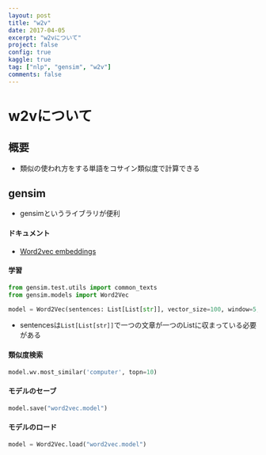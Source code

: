```yaml
---
layout: post
title: "w2v"
date: 2017-04-05
excerpt: "w2vについて"
project: false
config: true
kaggle: true
tag: ["nlp", "gensim", "w2v"]
comments: false
---
```


# w2vについて

## 概要
 - 類似の使われ方をする単語をコサイン類似度で計算できる

## gensim
 - gensimというライブラリが便利

#### ドキュメント
 - [Word2vec embeddings](https://radimrehurek.com/gensim/models/word2vec.html)

#### 学習

```python
from gensim.test.utils import common_texts
from gensim.models import Word2Vec

model = Word2Vec(sentences: List[List[str]], vector_size=100, window=5, min_count=1, workers=4)
```
 - sentencesは`List[List[str]]`で一つの文章が一つのListに収まっている必要がある

#### 類似度検索

```python
model.wv.most_similar('computer', topn=10)
```

#### モデルのセーブ

```python
model.save("word2vec.model")
```

#### モデルのロード

```python
model = Word2Vec.load("word2vec.model")
```
